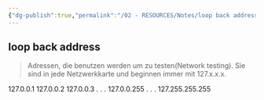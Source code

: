 ```yaml
---
{"dg-publish":true,"permalink":"/02 - RESOURCES/Notes/loop back address/","tags":["netzwerk/loopback"],"noteIcon":"","updated":"2024-07-23T12:20:19.000+02:00"}
---
```


## loop back address 
> Adressen, die benutzen werden um zu testen(Network testing). Sie sind in jede Netzwerkkarte und beginnen immer mit 127.x.x.x.

127.0.0.1
127.0.0.2
127.0.0.3
.
.
.
127.0.0.255
.
.
.
127.255.255.255

